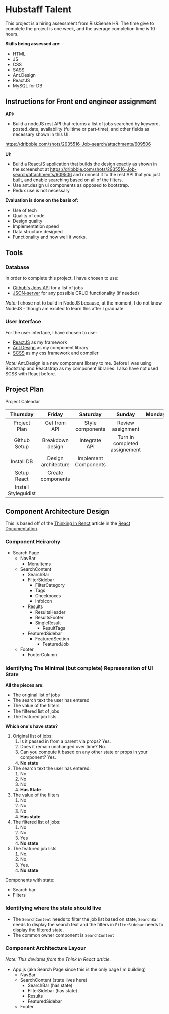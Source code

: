 # Hubstaff Talent

This project is a hiring assessment from RiskSense HR. The time give to complete the project is one week, and the average completion time is 10 hours.

**Skills being assessed are:**
* HTML
* JS
* CSS
* SASS
* Ant.Design
* ReactJS
* MySQL for DB

## Instructions for Front end engineer assignment

**API:**
* Build a nodeJS rest API that returns a list of jobs searched by keyword, posted_date, availability (fulltime or part-time), and other fields as necessary shown in this UI.

https://dribbble.com/shots/2935516-Job-search/attachments/609506

**UI:**
* Build a ReactJS application that builds the design exactly as shown in the screenshot at https://dribbble.com/shots/2935516-Job-search/attachments/609506 and connect it to the rest API that you just built, and enable searching based on all of the filters.
* Use ant.design ui components as opposed to bootstrap.
* Redux use is not necessary

**Evaluation is done on the basis of:**
* Use of tech
* Quality of code
* Design quality
* Implementation speed
* Data structure designed
* Functionality and how well it works.

## Tools

### Database
In order to complete this project, I have chosen to use:
* [Github's Jobs API](https://jobs.github.com/api) for a list of jobs
* [JSON-server](https://www.npmjs.com/package/json-server) for any possible CRUD functionality (if needed)

_Note:_ I chose not to build in NodeJS because, at the moment, I do not know NodeJS - though am excited to learn this after I graduate.

### User Interface
For the user interface, I have chosen to use:
* [ReactJS]() as my framework
* [Ant.Design]() as my component library
* [SCSS]() as my css framework and compiler

_Note:_ Ant.Design is a new component library to me. Before I was using Bootstrap and Reactstrap as my component libraries. I also have not used SCSS with React before.

## Project Plan

Project Calendar

| Thursday | Friday | Saturday | Sunday | Monday | Tuesday | Wednesday |
| :------: | :----: | :------: | :----: | :----: | :-----: | :-------: |
| Project Plan | Get from API | Style components | Review assignment |
| Github Setup | Breakdown design | Integrate API | Turn in completed assignement |
| Install DB | Design architecture | Implement Components |
| Setup React | Create components | 
| Install Styleguidist |

## Component Architecture Design

This is based off of the [Thinking In React](https://reactjs.org/docs/thinking-in-react.html) article in the [React Documentation](https://reactjs.org/docs).

### Component Heirarchy

* Search Page
    * NavBar
        * MenuItems
    * SearchContent
        * SearchBar
        * FilterSidebar
            * FilterCategory
            * Tags
            * Checkboxes
            * InfoIcon
        * Results
            * ResultsHeader
            * ResultsFooter
            * SingleResult
                * ResultTags
        * FeaturedSidebar
            * FeaturedSection
                * FeaturedJob
    * Footer
        * FooterColumn

### Identifying The Minimal (but complete) Represenation of UI State

**All the pieces are:**
*   The original list of jobs
*   The search text the user has entered
*   The value of the filters
*   The filtered list of jobs
*   The featured job lists

**Which one's have state?**
1. Original list of jobs:
    1. Is it passed in from a parent via props? Yes.
    1. Does it remain unchanged over time? No.
    1. Can you compute it based on any other state or props in your component? Yes.
    2. **No state**
2. The search text the user has entered:
    1. No
    2. No
    3. No
    4.  **Has State**
3.  The value of the filters
    1.  No
    2.  No
    3.  No
    4.  **Has state**
4.  The filtered list of jobs:
    1.  No
    2.  No
    3.  Yes
    4.  **No state**
5.  The featured job lists
    1.  No.
    2.  No.
    3.  Yes.
    4.  **No state**

Components with state:
* Search bar
* Filters

### Identifying where the state should live

* The ``SearchContent`` needs to filter the job list based on state, ``SearchBar`` needs to display the search text and the filters in ``FilterSidebar`` needs to display the filtered state.
* The common owner component is ``SearchContent``

### Component Architecture Layour
_Note: This deviates from the Think In React article._

* App.js (aka Search Page since this is the only page I'm building)
    * NavBar
    * SearchContent (state lives here)
        * SearchBar (has state)
        * FilterSidebar (has state)
        * Results
        * FeaturedSidebar
    * Footer

